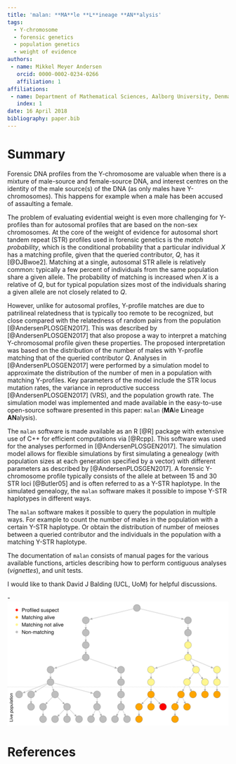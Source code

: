 ```yaml
---
title: 'malan: **MA**le **L**ineage **AN**alysis'
tags:
  - Y-chromosome
  - forensic genetics
  - population genetics
  - weight of evidence
authors:
 - name: Mikkel Meyer Andersen
   orcid: 0000-0002-0234-0266
   affiliation: 1
affiliations:
 - name: Department of Mathematical Sciences, Aalborg University, Denmark
   index: 1
date: 16 April 2018
bibliography: paper.bib
---
```


# Summary

Forensic DNA profiles from the Y-chromosome are valuable when there is a mixture of male-source and female-source DNA, and interest centres on the identity of the male source(s) of the DNA (as only males have Y-chromosomes). 
This happens for example when a male has been accused of assaulting a female. 

The problem of evaluating evidential weight is even more challenging for Y-profiles than for autosomal profiles that are based on the non-sex chromosomes.
At the core of the weight of evidence for autosomal short tandem repeat (STR) profiles used in forensic genetics is the *match probability*, which is the conditional probability that a particular individual $X$ has a matching profile, given that the queried contributor, $Q$, has it [@DJBwoe2]. 
Matching at a single, autosomal STR allele is relatively common: typically a few percent of individuals from the same population share a given allele. 
The probability of matching is increased when $X$ is a relative of $Q$, but for typical population sizes most of the individuals sharing a given allele are not closely related to $Q$.

However, unlike for autosomal profiles, Y-profile matches are due to patrilineal relatedness that is typically too remote to be recognized, but close compared with the relatedness of random pairs from the population [@AndersenPLOSGEN2017].
This was described by [@AndersenPLOSGEN2017] that also propose a way to interpret a matching Y-chromosomal profile given these properties.
The proposed interpretation was based on the distribution of the number of males with Y-profile matching that of the queried contributor $Q$.
Analyses in [@AndersenPLOSGEN2017] were performed by 
a simulation model to approximate the distribution of the number of men in a population with matching Y-profiles.
Key parameters of the model include the STR locus mutation rates, the variance in reproductive success [@AndersenPLOSGEN2017] (VRS), and the population growth rate. 
The simulation model was implemented and made available in the easy-to-use open-source software presented in this paper: `malan` (**MA**le **L**ineage **AN**alysis). 

The `malan` software is made available as an R [@R] package with extensive use of C++ for efficient computations via [@Rcpp]. 
This software was used for the analyses performed in [@AndersenPLOSGEN2017].
The simulation model allows for flexible simulations by first simulating a genealogy (with population sizes at each generation specified by a vector) with different parameters as described by [@AndersenPLOSGEN2017]. 
A forensic Y-chromosome profile typically consists of the allele at between 15 and 30 STR loci [@Butler05] and is often referred to as a Y-STR haplotype. 
In the simulated genealogy, the `malan` software makes it possible to impose Y-STR haplotypes in different ways. 

The `malan` software makes it possible to query the population in multiple ways. For example to count the number of males in the population with a certain Y-STR haplotype. Or obtain the distribution of number of meioses between a queried contributor and the individuals in the population with a matching Y-STR haplotype.

The documentation of `malan` consists of manual pages for the various available functions, articles describing how to perform contiguous analyses (*vignettes*), and unit tests.

I would like to thank David J Balding (UCL, UoM) for helpful discussions.

-![Simulation illustration and example of analysis of matching individuals.](paper-fig-simulation.png)

# References
